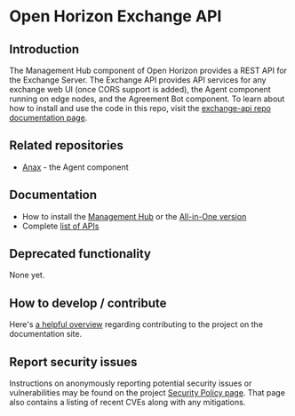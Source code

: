 # Open Horizon Exchange API

## Introduction

The Management Hub component of Open Horizon provides a REST API for the Exchange Server.  The Exchange API provides API services for any exchange web UI (once CORS support is added), the Agent component running on edge nodes, and the Agreement Bot component.
  To learn about how to install and use the code in this repo, visit the [exchange-api repo documentation page](https://open-horizon.github.io/docs/exchange-api/README/).

## Related repositories

* [Anax](https://github.com/open-horizon/anax) - the Agent component

## Documentation

* How to install the [Management Hub](https://open-horizon.github.io/docs/hub/hub/) or the [All-in-One version](https://open-horizon.github.io/docs/mgmt-hub/docs/)
* Complete [list of APIs](https://open-horizon.github.io/docs/api/)

## Deprecated functionality

None yet.

## How to develop / contribute

Here's [a helpful overview](https://open-horizon.github.io/common-requests/contribute/) regarding contributing to the project on the documentation site.

## Report security issues

Instructions on anonymously reporting potential security issues or vulnerabilities may be found on the project [Security Policy page](https://github.com/open-horizon/.github/blob/master/SECURITY.md).  That page also contains a listing of recent CVEs along with any mitigations.
